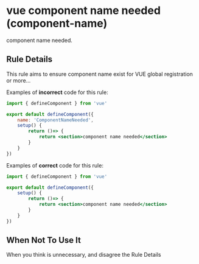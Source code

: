 # vue component name needed (component-name)

component name needed.


## Rule Details

This rule aims to ensure component name exist for VUE global registration or more...

Examples of **incorrect** code for this rule:

```jsx
import { defineComponent } from 'vue'

export default defineComponent({
    name: 'ComponentNameNeeded',
    setup() {
        return ()=> {
            return <section>component name needed</section>
        }
    }
})
```

Examples of **correct** code for this rule:

```jsx
import { defineComponent } from 'vue'

export default defineComponent({
    setup() {
        return ()=> {
            return <section>component name needed</section>
        }
    }
})
```

## When Not To Use It

When you think is unnecessary, and disagree the Rule Details

